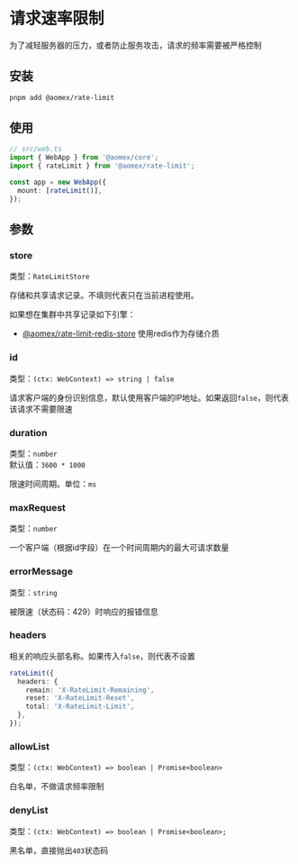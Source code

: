 # 请求速率限制

为了减轻服务器的压力，或者防止服务攻击，请求的频率需要被严格控制

## 安装

```bash
pnpm add @aomex/rate-limit
```

## 使用

```typescript
// src/web.ts
import { WebApp } from '@aomex/core';
import { rateLimit } from '@aomex/rate-limit';

const app = new WebApp({
  mount: [rateLimit()],
});
```

## 参数

### store

类型：`RateLimitStore`

存储和共享请求记录。不填则代表只在当前进程使用。

如果想在集群中共享记录如下引擎：

- [@aomex/rate-limit-redis-store](https://www.npmjs.com/package/@aomex/rate-limit-redis-store) 使用redis作为存储介质

### id

类型：`(ctx: WebContext) => string | false`

请求客户端的身份识别信息，默认使用客户端的IP地址。如果返回`false`，则代表该请求不需要限速

### duration

类型：`number`<br>默认值：`3600 * 1000`

限速时间周期。单位：`ms`

### maxRequest

类型：`number`

一个客户端（根据id字段）在一个时间周期内的最大可请求数量

### errorMessage

类型：`string`

被限速（状态码：429）时响应的报错信息

### headers

相关的响应头部名称。如果传入`false`，则代表不设置

```typescript
rateLimit({
  headers: {
    remain: 'X-RateLimit-Remaining',
    reset: 'X-RateLimit-Reset',
    total: 'X-RateLimit-Limit',
  },
});
```

### allowList

类型：`(ctx: WebContext) => boolean | Promise<boolean>`

白名单，不做请求频率限制

### denyList

类型：`(ctx: WebContext) => boolean | Promise<boolean>;`

黑名单，直接抛出`403`状态码
